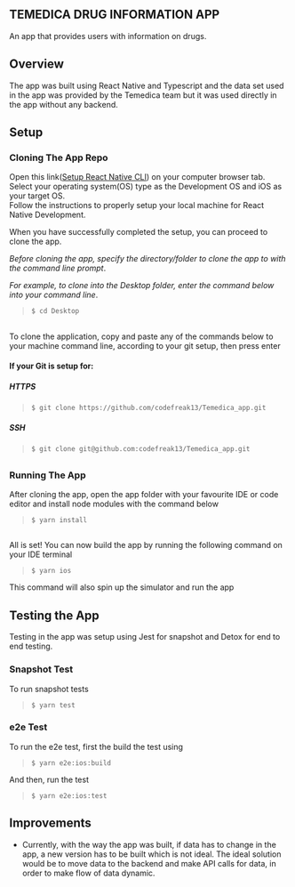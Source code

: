 ## TEMEDICA DRUG INFORMATION APP

An app that provides users with information on drugs.

## Overview
The app was built using React Native and Typescript and the data set used in the app was provided by the Temedica team but it was used directly in the app without any backend.

## Setup

### Cloning The App Repo

Open this link([Setup React Native CLI](https://reactnative.dev/docs/environment-setup)) on your computer browser tab.   
Select your operating system(OS) type as the Development OS and iOS as your target OS.   
Follow the instructions to properly setup your local machine for React Native Development.

 When you have successfully completed the setup, you can proceed to clone the app.


*Before cloning the app, specify the directory/folder to clone the app to with the command line prompt*.

*For example, to clone into the Desktop folder, enter the command below into your command line*.

>```$ cd Desktop```

##

To clone the application, copy and paste any of the commands below to your machine command line, according to your git setup, then press enter

#### If your Git is setup for:

##### HTTPS

>```$ git clone https://github.com/codefreak13/Temedica_app.git```

##### SSH

>```$ git clone git@github.com:codefreak13/Temedica_app.git```
##

### Running The App
After cloning the app, open the app folder with your favourite IDE or code editor and install node modules with the command below


>```$ yarn install```
##

All is set!
You can now build the app by running the following command on your IDE terminal

>```$ yarn ios```

This command will also spin up the simulator and run the app

## Testing the App
Testing in the app was setup using Jest for snapshot and Detox for end to end testing.

### Snapshot Test
To run snapshot tests

>```$ yarn test```

### e2e Test
To run the e2e test, first the build the test using
>```$ yarn e2e:ios:build```

And then, run the test
>```$ yarn e2e:ios:test```

## Improvements
- Currently, with the way the app was built, if data has to change in the app, a new version has to be built which is not ideal. The ideal solution would be to move data to the backend and make API calls for data, in order to make flow of data dynamic. 
